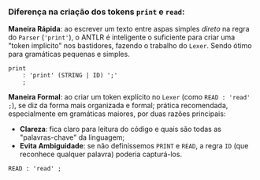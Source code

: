 ### Diferença na criação dos tokens `print` e `read`:

**Maneira Rápida**: ao escrever um texto entre aspas simples *direto* na regra do `Parser` (`'print'`), o ANTLR é inteligente o suficiente para criar uma "token implícito" nos bastidores, fazendo o trabalho do `Lexer`. Sendo ótimo para gramáticas pequenas e simples.
```antlr
print
    : 'print' (STRING | ID) ';'
    ;
```

**Maneira Formal**: ao criar um token explícito no `Lexer` (como `READ : 'read' ;`), se diz da forma mais organizada e formal; prática recomendada, especialmente em gramáticas maiores, por duas razões principais:

- **Clareza**: fica claro para leitura do código e quais são todas as "palavras-chave" da linguagem;
- **Evita Ambiguidade**: se não definíssemos `PRINT` e `READ`, a regra `ID` (que reconhece qualquer palavra) poderia capturá-los.
```antlr
READ : 'read' ;
```